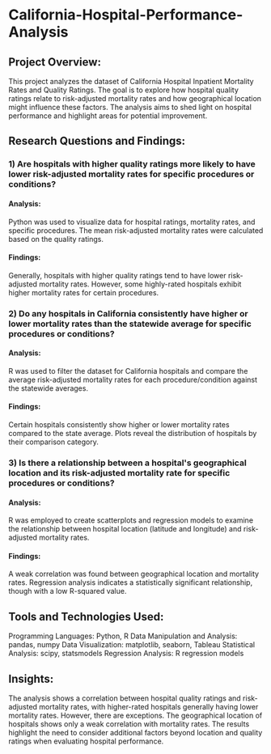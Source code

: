# California-Hospital-Performance-Analysis

## Project Overview:
This project analyzes the dataset of California Hospital Inpatient Mortality Rates and Quality Ratings. The goal is to explore how hospital quality ratings relate to risk-adjusted mortality rates and how geographical location might influence these factors. The analysis aims to shed light on hospital performance and highlight areas for potential improvement.

## Research Questions and Findings:

### 1) Are hospitals with higher quality ratings more likely to have lower risk-adjusted mortality rates for specific procedures or conditions?

#### Analysis: 
Python was used to visualize data for hospital ratings, mortality rates, and specific procedures. The mean risk-adjusted mortality rates were calculated based on the quality ratings.

#### Findings: 
Generally, hospitals with higher quality ratings tend to have lower risk-adjusted mortality rates. However, some highly-rated hospitals exhibit higher mortality rates for certain procedures.

### 2) Do any hospitals in California consistently have higher or lower mortality rates than the statewide average for specific procedures or conditions?

#### Analysis: 
R was used to filter the dataset for California hospitals and compare the average risk-adjusted mortality rates for each procedure/condition against the statewide averages.

####  Findings: 
Certain hospitals consistently show higher or lower mortality rates compared to the state average. Plots reveal the distribution of hospitals by their comparison category.

### 3) Is there a relationship between a hospital's geographical location and its risk-adjusted mortality rate for specific procedures or conditions?

#### Analysis: 
R was employed to create scatterplots and regression models to examine the relationship between hospital location (latitude and longitude) and risk-adjusted mortality rates.

#### Findings:
A weak correlation was found between geographical location and mortality rates. Regression analysis indicates a statistically significant relationship, though with a low R-squared value.

## Tools and Technologies Used:

Programming Languages: Python, R
Data Manipulation and Analysis: pandas, numpy
Data Visualization: matplotlib, seaborn, Tableau
Statistical Analysis: scipy, statsmodels
Regression Analysis: R regression models

## Insights:
The analysis shows a correlation between hospital quality ratings and risk-adjusted mortality rates, with higher-rated hospitals generally having lower mortality rates. However, there are exceptions. The geographical location of hospitals shows only a weak correlation with mortality rates. The results highlight the need to consider additional factors beyond location and quality ratings when evaluating hospital performance.


